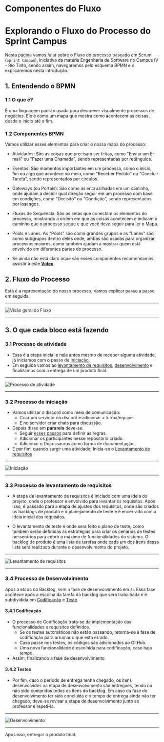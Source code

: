 # Componentes do Fluxo

# Explorando o Fluxo do Processo do Sprint Campus

Nesta página vamos falar sobre o Fluxo do processo baseado em Scrum (`Sprint Campus`), iniciativa da matéria Engenharia de Software no Campus IV - Rio Tinto, sendo assim, navegaremos pelo esquema BPMN e o explicaremos nesta introdução.

## 1. Entendendo o BPMN

### 1.1 O que é?
É uma linguagem padrão usada para descrever visualmente processos de negócios. Ele é como um mapa que mostra como acontecem as coisas , desde o início até o fim.
### 1.2 Componentes BPMN
Vamos utilizar esses elementos para criar o nosso mapa do processo:
- Atividades: São as coisas que precisam ser feitas, como "Enviar um E-mail" ou "Fazer uma Chamada", sendo representadas por retângulos.

- Eventos: São momentos importantes em um processo, como o início, fim ou algo que acontece no meio, como "Receber Pedido" ou "Concluir Tarefa", sendo representados por círculos.

- Gateways (ou Portais): São como as encruzilhadas em um caminho, onde ajudam a decidir qual direção seguir em um processo com base em condições, como "Decisão" ou "Condição", sendo representados por losangos.

- Fluxos de Sequência: São as setas que conectam os elementos do processo, mostrando a ordem em que as coisas acontecem e indicam o caminho que o processo segue e que você deve seguir para ler o Mapa.

- Pools e Lanes: As "Pools" são como grandes grupos e as "Lanes" são como subgrupos dentro deles onde, ambas são usadas para organizar processos maiores, como também ajudam a mostrar quem está envolvido em diferentes partes do processo.


- Se ainda não está claro oque são esses componentes recomendamos assistir à este [**Vídeo**](https://youtu.be/o3qF7C-_qa4?si=-CfDOIHpIHTi0fvP)


## 2. Fluxo do Processo

Está é a representação do nosso processo. Vamos explicar passo a passo em seguida.
***
![Visão geral do Fluxo](img/Inicio%20do%20processo.svg)
***

## 3. O que cada bloco está fazendo

###     3.1 Processo de atividade

- Essa é a etapa inicial e nela antes mesmo de receber alguma atividade, já iniciamos com o passo de [Iniciação](#32-processo-de-iniciação).
- Em seguida vamos ao [levantamento de requisitos](#33-processo-de-levantamento-de-requisitos), [desenvolvimento](#34-processo-de-desenvolvimento) e finalizamos com a entrega de um produto final.
***
![Processo de atividade](<img/Inicio do processo.svg>)
***

### 3.2 Processo de iniciação

- Vamos utilizar o discord como meio de comunicação:
    - Criar um servidor no discord e adicionar a turma/equipe.
    - E no servidor criar chats para discussão.
- Depois disso em **pararelo** deve-se:
    - Seguir [esses passos](/docs/Git%20-%20gerencia%20de%20configuração/uso-do-git) para definir as regras.
    - Adicionar os participantes nesse repositório criado.
    - Adicionar o Docussaurus como forma de documentação.
- E por fim, quando surgir uma atividade, Inicia-se o [Levantamento de requisitos](#33-processo-de-levantamento-de-requisitos)

***
![Iniciação](<img/Processo - Iniciação.svg>)
***

### 3.3 Processo de levantamento de requisitos

- A etapa de levantamento de requisitos é iniciado com uma ideia do projeto, onde o professor é envolvido para levantar os requisitos. Após isso, é passado para a etapa de ajustes dos requisitos, onde são criados os backlogs de produto e o planejamento de teste e é encerrado com a ideia inicial dos requisitos.

- O levantamento de teste é onde sera feito o plano de teste, como também serão definidas as estratégias para criar os cenários de testes nesserários para cobrir o máximo de funcionálidades do sistema.
O backlog de produto é uma lista de tarefas onde cada um dos itens dessa lista será realizado durante o desenvolvimento do projeto.
***
![Levantamento de requisitos](<img/Processo - Levantamento de requisitos.svg>)
***

### 3.4 Processo de Desenvolvimento

Após a etapa do Backlog, vem a fase de desenvolvimento em si. Essa fase acontece após a escolha da tarefa do backlog que será trabalhada e é subdividida em [Codificação](#341-codificação) e [Teste](#342-testes).

#### 3.4.1 Codificação

- O processo de Codificação trata-se da implementação das funcionalidades e requisitos definidos. 
    - Se os testes automáticos não estão passando, retorna-se à fase de codificação para arrumar o que está errado. 
    - Caso passe nos testes, os códigos são adicionados ao GitHub.
    - Uma nova funcionalidade é escolhida para codificação, caso haja tempo.
- Assim, finalizando a fase de desenvolvimento.

#### 3.4.2  Testes

- Por fim, caso o período de entrega tenha chegado, os itens desenvolvidos na etapa de desenvolvimento são entregues, tendo ou não sido cumpridos todos os itens do backlog. Em caso da fase de desenvolvimento ter sido concluída e o tempo de entrega ainda não ter chegado, deve-se revisar a etapa de desenvolvimento junto ao professor e repeti-la.

***
![Desenvolvimento](<img/Processo - Desenvolvimento.svg>)
***

Após isso, entregar o produto final.